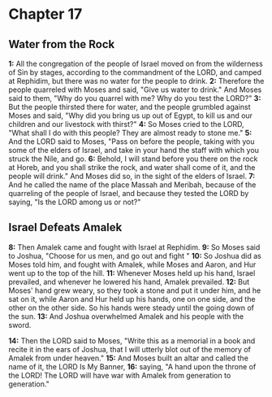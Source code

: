 # Chapter 17

## Water from the Rock

**1:** All the congregation of the people of Israel moved on from the wilderness of Sin by stages, according to the commandment of the LORD, and camped at Rephidim, but there was no water for the people to drink.
**2:** Therefore the people quarreled with Moses and said, "Give us water to drink." And Moses said to them, "Why do you quarrel with me? Why do you test the LORD?"
**3:** But the people thirsted there for water, and the people grumbled against Moses and said, "Why did you bring us up out of Egypt, to kill us and our children and our livestock with thirst?"
**4:** So Moses cried to the LORD, "What shall I do with this people? They are almost ready to stone me."
**5:** And the LORD said to Moses, "Pass on before the people, taking with you some of the elders of Israel, and take in your hand the staff with which you struck the Nile, and go.
**6:** Behold, I will stand before you there on the rock at Horeb, and you shall strike the rock, and water shall come of it, and the people will drink." And Moses did so, in the sight of the elders of Israel.
**7:** And he called the name of the place Massah and Meribah, because of the quarreling of the people of Israel, and because they tested the LORD by saying, "Is the LORD among us or not?"

## Israel Defeats Amalek

**8:** Then Amalek came and fought with Israel at Rephidim.
**9:** So Moses said to Joshua, "Choose for us men, and go out and fight "
**10:** So Joshua did as Moses told him, and fought with Amalek, while Moses and Aaron, and Hur went up to the top of the hill.
**11:** Whenever Moses held up his hand, Israel prevailed, and whenever he lowered his hand, Amalek prevailed.
**12:** But Moses' hand grew weary, so they took a stone and put it under him, and he sat on it, while Aaron and Hur held up his hands, one on one side, and the other on the other side. So his hands were steady until the going down of the sun.
**13:** And Joshua overwhelmed Amalek and his people with the sword.

**14:** Then the LORD said to Moses, "Write this as a memorial in a book and recite it in the ears of Joshua, that I will utterly blot out of the memory of Amalek from under heaven."
**15:** And Moses built an altar and called the name of it, the LORD Is My Banner,
**16:** saying, "A hand upon the throne of the LORD! The LORD will have war with Amalek from generation to generation."
